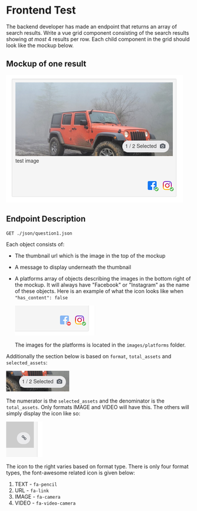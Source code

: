 # Frontend Test
The backend developer has made an endpoint that returns an array of search results. Write a vue grid component consisting of the search results showing _at most_ 4 results per row. Each child component in the grid should look like the mockup below.

## Mockup of one result
![](images/mockup.png)

## Endpoint Description
```
GET ./json/question1.json
```
Each object consists of:
- The thumbnail url which is the image in the top of the mockup
- A message to display underneath the thumbnail
- A platforms array of objects describing the images in the bottom right of the mockup. It will always have "Facebook" or "Instagram" as the name of these objects. Here is an example of what the icon looks like when `"has_content": false`

  ![](images/platform-off.png)

  The images for the platforms is located in the `images/platforms` folder.


Additionally the section below is based on `format`, `total_assets` and `selected_assets`:

![](images/selected-section.png)

The numerator is the `selected_assets` and the denominator is the `total_assets`. Only formats IMAGE and VIDEO will have this. The others will simply display the icon like so:

![](images/basic-format.png)

The icon to the right varies based on format type. There is only four format types, the font-awesome related icon is given below:
1. TEXT - `fa-pencil`
2. URL - `fa-link`
3. IMAGE - `fa-camera`
4. VIDEO - `fa-video-camera`